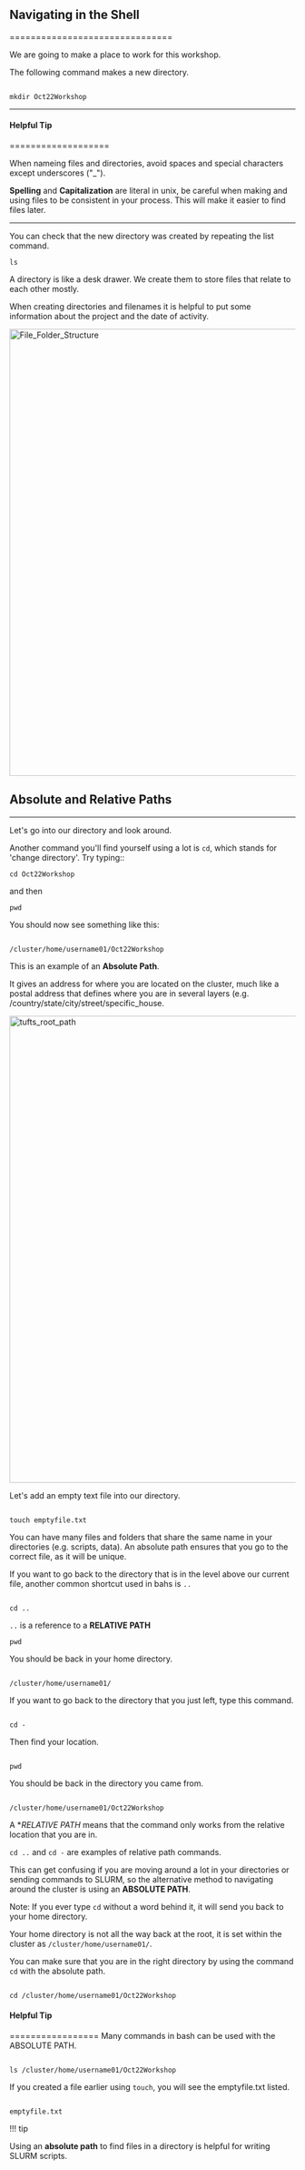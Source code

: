 ## Navigating in the Shell
===============================

We are going to make a place to work for this workshop.

The following command makes a new directory.

```

mkdir Oct22Workshop

```
----------------------

#### Helpful Tip
===================

When nameing files and directories, avoid spaces and special characters except underscores ("_").

**Spelling** and **Capitalization** are literal in unix, be careful when making and using files to be consistent in your process. This will make it easier to find files later.

---------------------

You can check that the new directory was created by repeating the list command.

```
ls

```

A directory is like a desk drawer. We create them to store files that relate to each other mostly.

When creating directories and filenames it is helpful to put some information about the project and the date of activity.


<img width="786" alt="File_Folder_Structure" src="https://user-images.githubusercontent.com/8632603/179539866-ecd6e880-f468-4151-bbaa-149f52c328b4.png">

## Absolute and Relative Paths
-------------------------------

Let's go into our directory and look around.

Another command you'll find yourself using a lot is `cd`, which stands
for 'change directory'.  Try typing::

```
cd Oct22Workshop

```
and then

```
pwd

```

You should now see something like this:

```

/cluster/home/username01/Oct22Workshop

```

This is an example of an **Absolute Path**.

It gives an address for where you are located on the cluster, much like a postal address that defines where you are in several layers (e.g. /country/state/city/street/specific_house.

<img width="821" alt="tufts_root_path" src="https://user-images.githubusercontent.com/8632603/196219724-11df7fb6-51db-43cf-adbc-328fda34e0cf.png">

Let's add an empty text file into our directory.

```

touch emptyfile.txt

```

You can have many files and folders that share the same name in your directories (e.g. scripts, data). An absolute path ensures that you go to the correct file, as it will be unique.

If you want to go back to the directory that is in the level above our current file, another common shortcut used in bahs is `..`


```

cd ..

```

`..` is a reference to a **RELATIVE PATH**

```
pwd

```

You should be back in your home directory.

```

/cluster/home/username01/

```

If you want to go back to the directory that you just left, type this command.

```

cd -

```
Then find your location.

```

pwd

```

You should be back in the directory you came from.

```

/cluster/home/username01/Oct22Workshop

```

A **RELATIVE PATH* means that the command only works from the relative location that you are in.

`cd ..` and `cd -` are examples of relative path commands.

This can get confusing if you are moving around a lot in your directories or sending commands to SLURM, so the alternative method to navigating around the cluster is using an **ABSOLUTE PATH**.


Note: If you ever type `cd` without a word behind it, it will send you back to your home directory.

Your home directory is not all the way back at the root, it is set within the cluster as `/cluster/home/username01/`.

You can make sure that you are in the right directory by using the command `cd` with the absolute path.

```

cd /cluster/home/username01/Oct22Workshop

```

#### Helpful Tip
=================
Many commands in bash can be used with the ABSOLUTE PATH.

```

ls /cluster/home/username01/Oct22Workshop

```

If you created a file earlier using `touch`, you will see the emptyfile.txt listed.

```

emptyfile.txt

```

!!! tip

  Using an **absolute path** to find files in a directory is helpful for writing SLURM scripts.

